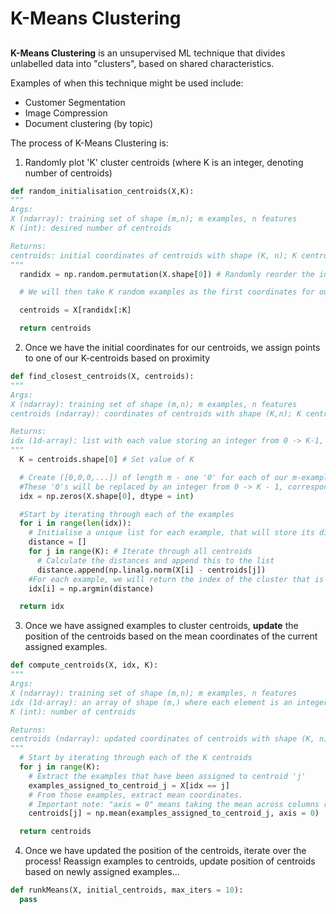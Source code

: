 # **K-Means Clustering**
##
**K-Means Clustering** is an unsupervised ML technique that divides unlabelled data into "clusters", based on shared characteristics. 

Examples of when this technique might be used include:
- Customer Segmentation
- Image Compression
- Document clustering (by topic)

The process of K-Means Clustering is:

1) Randomly plot 'K' cluster centroids (where K is an integer, denoting number of centroids)

```python
def random_initialisation_centroids(X,K):
"""
Args:
X (ndarray): training set of shape (m,n); m examples, n features
K (int): desired number of centroids

Returns:
centroids: initial coordinates of centroids with shape (K, n); K centroids, n coordinates
"""
  randidx = np.random.permutation(X.shape[0]) # Randomly reorder the indices of examples

  # We will then take K random examples as the first coordinates for our centroids

  centroids = X[randidx[:K]

  return centroids
```


2) Once we have the initial coordinates for our centroids, we assign points to one of our K-centroids based on proximity


```python
def find_closest_centroids(X, centroids):
"""
Args:
X (ndarray): training set of shape (m,n); m examples, n features
centroids (ndarray): coordinates of centroids with shape (K,n); K centroids, n coordinates

Returns:
idx (1d-array): list with each value storing an integer from 0 -> K-1, corresponding to the centroid closest to each example, with shape (m,); m examples
"""
  K = centroids.shape[0] # Set value of K

  # Create ([0,0,0,...]) of length m - one '0' for each of our m-examples.
  #These '0's will be replaced by an integer from 0 -> K - 1, corresponding to the centroid that each example of X is closest to.
  idx = np.zeros(X.shape[0], dtype = int)

  #Start by iterating through each of the examples
  for i in range(len(idx)):
    # Initialise a unique list for each example, that will store its distance from all centroids
    distance = []
    for j in range(K): # Iterate through all centroids
      # Calculate the distances and append this to the list
      distance.append(np.linalg.norm(X[i] - centroids[j])
    #For each example, we will return the index of the cluster that is the closest proximity (minimum distance)
    idx[i] = np.argmin(distance) 

  return idx
```


3) Once we have assigned examples to cluster centroids, **update** the position of the centroids based on the mean coordinates of the current assigned examples.

```python
def compute_centroids(X, idx, K):
"""
Args:
X (ndarray): training set of shape (m,n); m examples, n features
idx (1d-array): an array of shape (m,) where each element is an integer from 0 to K-1, indicating the index of the closest centroid for each of the m examples.
K (int): number of centroids

Returns:
centroids (ndarray): updated coordinates of centroids with shape (K, n); K centroids, n coordinates
"""
  # Start by iterating through each of the K centroids
  for j in range(K):
    # Extract the examples that have been assigned to centroid 'j'
    examples_assigned_to_centroid_j = X[idx == j]
    # From those examples, extract mean coordinates.
    # Important note: "axis = 0" means taking the mean across columns rather than rows!
    centroids[j] = np.mean(examples_assigned_to_centroid_j, axis = 0)

  return centroids
```

4) Once we have updated the position of the centroids, iterate over the process! Reassign examples to centroids, update position of centroids based on newly assigned examples...
```python
def runkMeans(X, initial_centroids, max_iters = 10):
  pass
```
